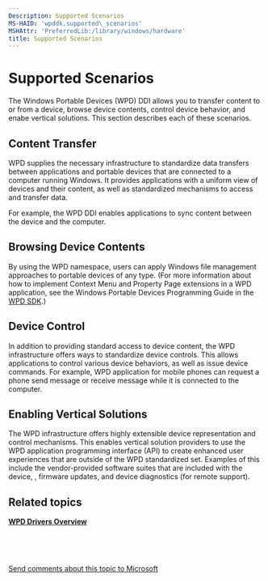 ```yaml
---
Description: Supported Scenarios
MS-HAID: 'wpddk.supported\_scenarios'
MSHAttr: 'PreferredLib:/library/windows/hardware'
title: Supported Scenarios
---
```


# Supported Scenarios


The Windows Portable Devices (WPD) DDI allows you to transfer content to or from a device, browse device contents, control device behavior, and enabe vertical solutions. This section describes each of these scenarios.

## <span id="Content_Transfer"></span><span id="content_transfer"></span><span id="CONTENT_TRANSFER"></span>Content Transfer


WPD supplies the necessary infrastructure to standardize data transfers between applications and portable devices that are connected to a computer running Windows. It provides applications with a uniform view of devices and their content, as well as standardized mechanisms to access and transfer data.

For example, the WPD DDI enables applications to sync content between the device and the computer.

## <span id="Browsing_Device_Contents"></span><span id="browsing_device_contents"></span><span id="BROWSING_DEVICE_CONTENTS"></span>Browsing Device Contents


By using the WPD namespace, users can apply Windows file management approaches to portable devices of any type. (For more information about how to implement Context Menu and Property Page extensions in a WPD application, see the Windows Portable Devices Programming Guide in the [WPD SDK](http://go.microsoft.com/fwlink/p/?linkid=178695).)

## <span id="Device_Control"></span><span id="device_control"></span><span id="DEVICE_CONTROL"></span>Device Control


In addition to providing standard access to device content, the WPD infrastructure offers ways to standardize device controls. This allows applications to control various device behaviors, as well as issue device commands. For example, WPD application for mobile phones can request a phone send message or receive message while it is connected to the computer.

## <span id="Enabling_Vertical_Solutions"></span><span id="enabling_vertical_solutions"></span><span id="ENABLING_VERTICAL_SOLUTIONS"></span>Enabling Vertical Solutions


The WPD infrastructure offers highly extensible device representation and control mechanisms. This enables vertical solution providers to use the WPD application programming interface (API) to create enhanced user experiences that are outside of the WPD standardized set. Examples of this include the vendor-provided software suites that are included with the device, , firmware updates, and device diagnostics (for remote support).

## <span id="related_topics"></span>Related topics


[**WPD Drivers Overview**](wpd-drivers-overview.md)

 

 

[Send comments about this topic to Microsoft](mailto:wsddocfb@microsoft.com?subject=Documentation%20feedback%20[wpd_dk\wpddk]:%20Supported%20Scenarios%20%20RELEASE:%20%281/5/2017%29&body=%0A%0APRIVACY%20STATEMENT%0A%0AWe%20use%20your%20feedback%20to%20improve%20the%20documentation.%20We%20don't%20use%20your%20email%20address%20for%20any%20other%20purpose,%20and%20we'll%20remove%20your%20email%20address%20from%20our%20system%20after%20the%20issue%20that%20you're%20reporting%20is%20fixed.%20While%20we're%20working%20to%20fix%20this%20issue,%20we%20might%20send%20you%20an%20email%20message%20to%20ask%20for%20more%20info.%20Later,%20we%20might%20also%20send%20you%20an%20email%20message%20to%20let%20you%20know%20that%20we've%20addressed%20your%20feedback.%0A%0AFor%20more%20info%20about%20Microsoft's%20privacy%20policy,%20see%20http://privacy.microsoft.com/default.aspx. "Send comments about this topic to Microsoft")




